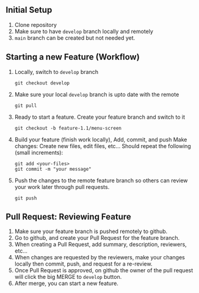 Initial Setup
----------------------------------
1. Clone repository
2. Make sure to have `develop` branch locally and remotely
3. `main` branch can be created but not needed yet.



Starting a new Feature (Workflow)
----------------------------------
1. Locally, switch to `develop` branch
    ```shell
    git checkout develop
    ```
2. Make sure your local `develop` branch is upto date with the remote
    ```shell
    git pull
    ```
3. Ready to start a feature. Create your feature branch and switch to it
    ```shell
    git checkout -b feature-1.1/menu-screen
    ```
4. Build your feature (finish work locally), Add, commit, and push
Make changes: Create new files, edit files, etc...
Should repeat the following (small increments):
    ```shell
    git add <your-files>
    git commit -m "your message"
    ```
5. Push the changes to the remote feature branch so others can review your work later through pull requests.
    ```shell
    git push
    ```


Pull Request: Reviewing Feature 
----------------------------------
1. Make sure your feature branch is pushed remotely to github.
2. Go to github, and create your Pull Request for the feature branch.
3. When creating a Pull Request, add summary, description, reviewers, etc...
4. When changes are requested by the reviewers, make your changes locally then commit, push, and request for a re-review.
5. Once Pull Request is approved, on github the owner of the pull request will click the big MERGE to `develop` button.
6. After merge, you can start a new feature.